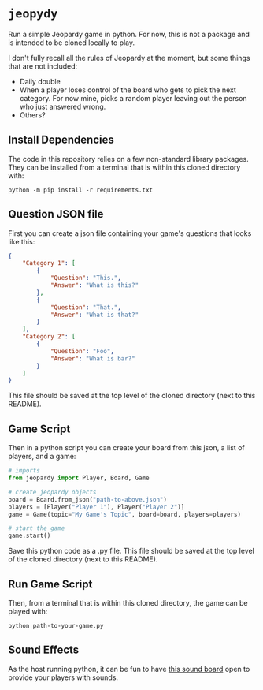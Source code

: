 # `jeopydy`

Run a simple Jeopardy game in python. For now, this is not a package and is intended to be cloned locally to play.

I don't fully recall all the rules of Jeopardy at the moment, but some things that are not included:

* Daily double
* When a player loses control of the board who gets to pick the next category. For now mine, picks a random player leaving out the person who just answered wrong.
* Others?

## Install Dependencies

The code in this repository relies on a few non-standard library packages. They can be installed from a terminal that is within this cloned directory with:

```
python -m pip install -r requirements.txt
```

## Question JSON file

First you can create a json file containing your game's questions that looks like this:

```json
{
    "Category 1": [
        {
            "Question": "This.",
            "Answer": "What is this?"
        },
        {
            "Question": "That.",
            "Answer": "What is that?"
        }
    ],
    "Category 2": [
        {
            "Question": "Foo",
            "Answer": "What is bar?"
        }
    ]
}
```

This file should be saved at the top level of the cloned directory (next to this README).

## Game Script

Then in a python script you can create your board from this json, a list of players, and a game:

```python
# imports
from jeopardy import Player, Board, Game

# create jeopardy objects
board = Board.from_json("path-to-above.json")
players = [Player("Player 1"), Player("Player 2")]
game = Game(topic="My Game's Topic", board=board, players=players)

# start the game
game.start()
```

Save this python code as a .py file. This file should be saved at the top level of the cloned directory (next to this README).

## Run Game Script

Then, from a terminal that is within this cloned directory, the game can be played with:

```
python path-to-your-game.py
```

## Sound Effects

As the host running python, it can be fun to have [this sound board](https://www.myinstants.com/en/search/?name=jeopardy) open to provide your players with sounds.
